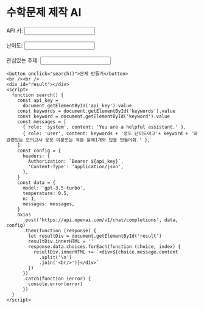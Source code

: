 <!DOCTYPE html>
<html>
  <head>
    <title>수학문제 제작 AI</title>
    <script src="https://cdn.jsdelivr.net/npm/axios/dist/axios.min.js"></script>
  </head>
  <body>
    <h1>수학문제 제작 AI</h1>
    <label for="api_key">API 키:</label>
    <input type="text" id="api_key" name="api_key" required /><br /><br />
    <label for="keywords">난이도:</label>
    <input type="text" id="keywords" name="keywords" required /><br /><br />
    <label for="keyword">관심있는 주제:</label>
    <input type="text" id="keyword" name="keyword" required />

    <button onclick="search()">문제 만들기</button>
    <br /><br />
    <div id="result"></div>
    <script>
      function search() {
        const api_key =
          document.getElementById('api_key').value
        const keywords = document.getElementById('keywords').value
        const keyword = document.getElementById('keyword').value
        const messages = [
          { role: 'system', content: 'You are a helpful assistant.' },
          { role: 'user', content: keywords + '정도 난이도이고'+ keyword + '와 관련있는 모의고사 응용 미분또는 적분 문제1개와 답을 만들어줘.' },
        ]
        const config = {
          headers: {
            Authorization: `Bearer ${api_key}`,
            'Content-Type': 'application/json',
          },
        }
        const data = {
          model: 'gpt-3.5-turbo',
          temperature: 0.5,
          n: 1,
          messages: messages,
        }
        axios
          .post('https://api.openai.com/v1/chat/completions', data, config)
          .then(function (response) {
            let resultDiv = document.getElementById('result')
            resultDiv.innerHTML = ''
            response.data.choices.forEach(function (choice, index) {
              resultDiv.innerHTML += `<div>${choice.message.content
                .split('\n')
                .join('<br/>')}</div>`
            })
          })
          .catch(function (error) {
            console.error(error)
          })
      }
    </script>
  </body>
</html>

